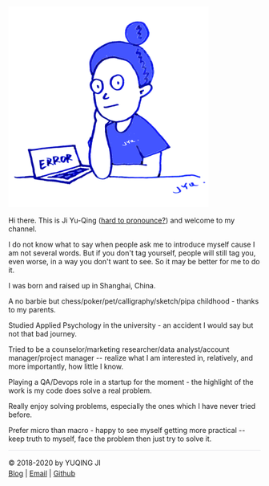 <img src="./../avatar.png" style="width: 400px; height: 400px"/>

Hi there. This is Ji Yu-Qing ([hard to pronounce?](pronounciation.md)) and welcome to my channel.

I do not know what to say when people ask me to introduce myself cause I am not several words. But if you don't tag yourself, people will still tag you, even worse, in a way you don't want to see. So it may be better for me to do it.

I was born and raised up in Shanghai, China. 

A no barbie but chess/poker/pet/calligraphy/sketch/pipa childhood - thanks to my parents.

Studied Applied Psychology in the university - an accident I would say but not that bad journey. 

Tried to be a counselor/marketing researcher/data analyst/account manager/project manager -- realize what I am interested in, relatively, and more importantly, how little I know.

Playing a QA/Devops role in a startup for the moment - the highlight of the work is my code does solve a real problem. 

Really enjoy solving problems, especially the ones which I have never tried before.

Prefer micro than macro - happy to see myself getting more practical -- keep truth to myself, face the problem then just try to solve it.  

<div style="border-top:1px solid #e1e4e8;padding-top:16px"></div>
<div>© 2018-2020 by YUQING JI</div>
<div style="padding-top:0.3em"><a href="https://vjyq.github.io/en/">Blog</a> | <a href="mailto:yuqing.ji@outlook.com">Email</a> | <a href="https://github.com/vjyq">Github</a></div>